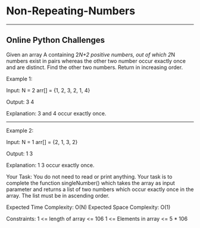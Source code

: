 # Non-Repeating-Numbers
--------------------------------
Online Python Challenges
--------------------------------

Given an array A containing 2*N+2 positive numbers, out of which 2*N numbers exist in pairs whereas the other two number occur exactly once and are distinct. Find the other two numbers. Return in increasing order.


Example 1:

Input: 
N = 2
arr[] = {1, 2, 3, 2, 1, 4}

Output:
3 4 

Explanation:
3 and 4 occur exactly once.

---------------------------------------------------------------

Example 2:

Input:
N = 1
arr[] = {2, 1, 3, 2}

Output:
1 3

Explanation:
1 3 occur exactly once.

Your Task:
You do not need to read or print anything. Your task is to complete the function singleNumber() which takes the array as input parameter and returns a list of two numbers which occur exactly once in the array. The list must be in ascending order.


Expected Time Complexity: O(N)
Expected Space Complexity: O(1)


Constraints:
1 <= length of array <= 106 
1 <= Elements in array <= 5 * 106
